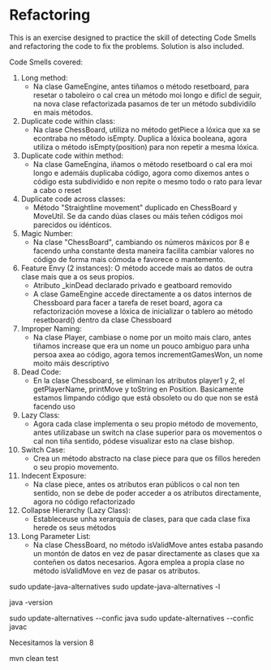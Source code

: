# Refactoring

This is an exercise designed to practice the skill of detecting 
Code Smells and refactoring the code to fix the problems. 
Solution is also included.

Code Smells covered:

1. Long method: 
   - Na clase GameEngine, antes tiñamos o método resetboard, para resetar o taboleiro o cal crea un método moi longo e dificl de seguir, na nova clase refactorizada pasamos de ter un método subdividilo en mais métodos.
2. Duplicate code within class:
   - Na clase ChessBoard, utiliza no método getPiece a lóxica que xa se econtraba no método isEmpty. Duplica a lóxica booleana, agora utiliza o método isEmpty(position) para non repetir a mesma lóxica.
3. Duplicate code within method:
   - Na clase GameEngina, iñamos o método resetboard o cal era moi longo e ademáis duplicaba código, agora como dixemos antes o código esta subdividido e non repite o mesmo todo o rato para levar a cabo o reset
4. Duplicate code across classes: 
   - Método "Straightline movement" duplicado en ChessBoard y MoveUtil. Se da cando dúas clases ou máis teñen códigos moi parecidos ou idénticos.
5. Magic Number: 
   - Na clase "ChessBoard", cambiando os números máxicos por 8 e facendo unha constante desta maneira facilita cambiar valores no código de forma mais cómoda e favorece o mantemento.
6. Feature Envy (2 instances): O método accede mais ao datos de outra clase mais que a os seus propios.
   - Atributo _kinDead declarado privado e geatboard removido
   - A clase GameEngine accede directamente a os datos internos de Chessboard para facer a tarefa de reset board, agora ca refactorización movese a lóxica de inicializar o tablero ao método resetboard() dentro da clase Chessboard
7. Improper Naming:
   - Na clase Player, cambiase o nome por un moito mais claro, antes tiñamos increase que era un nome un pouco ambiguo para unha persoa axea ao código, agora temos incrementGamesWon, un nome moito máis descriptivo
8. Dead Code: 
   - En la clase Chessboard, se eliminan los atributos player1 y 2, el getPlayerName, printMove y toString en Position. Basicamente estamos limpando código que está obsoleto ou do que non se está facendo uso 
9. Lazy Class: 
   - Agora cada clase implementa o seu propio método de movemento, antes utilizabase un switch na clase superior para os movementos o cal non tiña sentido, pódese visualizar esto na clase bishop. 
10. Switch Case: 
    - Crea un método abstracto na clase piece para que os fillos hereden o seu propio movemento.
11. Indecent Exposure: 
    - Na clase piece, antes os atributos eran públicos o cal non ten sentido, non se debe de poder acceder a os atributos directamente, agora no código refactorizado 
12. Collapse Hierarchy (Lazy Class):
    - Estableceuse unha xerarquía de clases, para que cada clase fixa herede os seus métodos 
13. Long Parameter List: 
    - Na clase ChessBoard, no método isValidMove antes estaba pasando un montón de datos en vez de pasar directamente as clases que xa conteñen os datos necesarios. Agora emplea a propia clase no método isValidMove en vez de pasar os atributos.


sudo update-java-alternatives
sudo update-java-alternatives -l

java -version

sudo update-alternatives --confic java
sudo update-alternatives --confic javac

Necesitamos la version 8 


mvn clean test 

